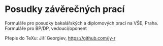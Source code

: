 # Posudky závěrečných prací

Formuláře pro posudky bakalářských a diplomových prací na VŠE, Praha.
Formuláře pro BP/DP, vedoucí/oponent

Přepis do TeXu: Jiří Georgiev, https://github.com/jy-r
